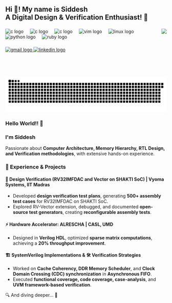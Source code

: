 <h2 align="left">Hi 👋! My name is Siddesh<br>A Digital Design & Verification Enthusiast! 🤖</h2>

###

<img align="right" height="150" src="https://media4.giphy.com/media/v1.Y2lkPTc5MGI3NjExb205ejNmNmI5YjdnZTEzMjJ5MXRnbjZodzIzbTc1Mjdzb2R1Y25uNyZlcD12MV9pbnRlcm5hbF9naWZfYnlfaWQmY3Q9Zw/obsv0xwR8aWgE/giphy.gif"  />

###

<div align="left">
  <img src="https://www.svgrepo.com/show/374115/systemverilog.svg" height="30" alt="c logo"  />
  <img width="12" />
  <img src="https://www.svgrepo.com/show/374163/verilog.svg" height="30" alt="c logo"  />
  <img width="12" />
  <img src="https://cdn.jsdelivr.net/gh/devicons/devicon/icons/c/c-original.svg" height="30" alt="c logo"  />
  <img width="12" />
  <img src="https://cdn.jsdelivr.net/gh/devicons/devicon/icons/vim/vim-original.svg" height="30" alt="vim logo"  />
  <img width="12" />
  <img src="https://cdn.jsdelivr.net/gh/devicons/devicon/icons/linux/linux-original.svg" height="30" alt="linux logo"  />
  <img width="12" />
  <img src="https://cdn.jsdelivr.net/gh/devicons/devicon/icons/python/python-original.svg" height="30" alt="python logo"  />
  <img width="12" />
  <img src="https://cdn.jsdelivr.net/gh/devicons/devicon/icons/ruby/ruby-original.svg" height="30" alt="ruby logo"  />
</div>

###

<div align="left">
  <a href="mailto:siddesh1patil@gmail.com" target="_blank">
    <img src="https://img.shields.io/static/v1?message=Gmail&logo=gmail&label=&color=D14836&logoColor=white&labelColor=&style=for-the-badge" height="35" alt="gmail logo"  />
  </a>
  <a href="https://www.linkedin.com/in/siddesh-patil-497b50206/" target="_blank">
    <img src="https://img.shields.io/static/v1?message=LinkedIn&logo=linkedin&label=&color=0077B5&logoColor=white&labelColor=&style=for-the-badge" height="35" alt="linkedin logo"  />
  </a>
</div>

###

<br clear="both">

<picture>
  <source media="(prefers-color-scheme: dark)" srcset="https://raw.githubusercontent.com/Sidshx/Sidshx/output/snake.svg" />
  <source media="(prefers-color-scheme: light)" srcset="https://raw.githubusercontent.com/Sidshx/Sidshx/output/snake.svg" />
  <img src="https://raw.githubusercontent.com/Sidshx/Sidshx/output/snake.svg" alt="GitHub Activity Snake" />
</picture>

###

### Hello World!! 👋  

### I'm Siddesh  

Passionate about **Computer Architecture, Memory Hierarchy, RTL Design, and Verification methodologies**, with extensive hands-on experience.  

### 🔹 Experience & Projects  

#### 🚀 Design Verification (RV32IMFDAC and Vector on SHAKTI SoC) | Vyoma Systems, IIT Madras  
- Developed **design verification test plans**, generating **500+ assembly test cases** for RV32IMFDAC on SHAKTI SoC.  
- Explored RV-Vector extension, debugged, and documented **open-source test generators**, creating **reconfigurable assembly tests**.

#### ⚡ Hardware Accelerator: ALRESCHA | CASL, UMD  
- Designed in **Verilog HDL**, optimized **sparse matrix computations**, achieving a **20% throughput improvement**.  

#### 🏗 SystemVerilog Implementations & 🛠 Verification Strategies  
- Worked on **Cache Coherency, DDR Memory Scheduler**, and **Clock Domain Crossing (CDC) synchronization** in **Asynchronous FIFO**.  
- Executed **functional coverage, code coverage, case-analysis**, and **UVM framework-based verification**. 

🔍 And diving deeper... 🚀  
